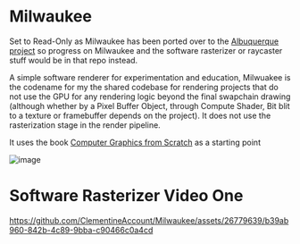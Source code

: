 # Milwaukee

Set to Read-Only as Milwaukee has been ported over to the [Albuquerque project](https://github.com/ClementineAccount/Albuquerque) so progress on Milwaukee and the software rasterizer or raycaster stuff would be in that repo instead.

A simple software renderer for experimentation and education, Milwuakee is the codename for my the shared codebase for rendering projects that do not use the GPU for any rendering logic beyond the final swapchain drawing (although whether by a Pixel Buffer Object, through Compute Shader, Bit blit to a texture or framebuffer depends on the project). It does not use the rasterization stage in the render pipeline. 

It uses the book [Computer Graphics from Scratch](https://gabrielgambetta.com/computer-graphics-from-scratch/) as a starting point

![image](https://user-images.githubusercontent.com/26779639/233997191-9cf9e9e5-d990-471a-95a3-ef09820b90e3.png)

# Software Rasterizer Video One

https://github.com/ClementineAccount/Milwaukee/assets/26779639/b39ab960-842b-4c89-9bba-c90466c0a4cd

